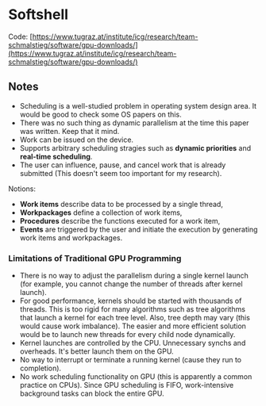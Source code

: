 # Softshell

Code: [https://www.tugraz.at/institute/icg/research/team-schmalstieg/software/gpu-downloads/](https://www.tugraz.at/institute/icg/research/team-schmalstieg/software/gpu-downloads/)

## Notes

* Scheduling is a well-studied problem in operating system design area. It would be good to check some OS papers on this.
* There was no such thing as dynamic parallelism at the time this paper was written. Keep that it mind.
* Work can be issued on the device.
* Supports arbitrary scheduling stragies such as **dynamic priorities** and **real-time scheduling**.
* The user can influence, pause, and cancel work that is already submitted (This doesn't seem too important for my research).

Notions: 

* **Work items** describe data to be processed by a single thread,
* **Workpackages** define a collection of work items,
* **Procedures** describe the functions executed for a work item,
* **Events** are triggered by the user and initiate the execution by generating work items and workpackages.


### Limitations of Traditional GPU Programming

* There is no way to adjust the parallelism during a single kernel launch (for example, you cannot change the number of threads after kernel launch).
* For good performance, kernels should be started with thousands of threads. This is too rigid for many algorithms such as tree algorithms that launch a kernel for each tree level. Also, tree depth may vary (this would cause work imbalance). The easier and more efficient solution would be to launch new threads for every child node dynamically.
* Kernel launches are controlled by the CPU. Unnecessary synchs and overheads. It's better launch them on the GPU. 
* No way to interrupt or terminate a running kernel (cause they run to completion).
* No work scheduling functionality on GPU (this is apparently a common practice on CPUs). Since GPU scheduling is FIFO, work-intensive background tasks can block the entire GPU. 